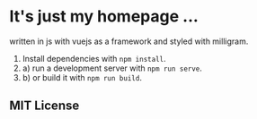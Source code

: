 # It's just my homepage ...
written in js with vuejs as a framework and styled with milligram.

1. Install dependencies with `npm install`.
2. a) run a development server with `npm run serve`.
2. b) or build it with `npm run build`.

## MIT License
